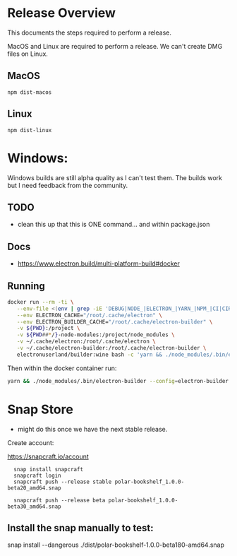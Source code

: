 # Release Overview

This documents the steps required to perform a release.

MacOS and Linux are required to perform a release.  We can't create DMG files
on Linux.

## MacOS

```npm dist-macos```

## Linux

```npm dist-linux```

# Windows:

Windows builds are still alpha quality as I can't test them.  The builds work
but I need feedback from the community.

## TODO

- clean this up that this is ONE command... and within package.json

## Docs

- https://www.electron.build/multi-platform-build#docker

## Running

```bash
docker run --rm -ti \
   --env-file <(env | grep -iE 'DEBUG|NODE_|ELECTRON_|YARN_|NPM_|CI|CIRCLE|TRAVIS_TAG|TRAVIS|TRAVIS_REPO_|TRAVIS_BUILD_|TRAVIS_BRANCH|TRAVIS_PULL_REQUEST_|APPVEYOR_|CSC_|GH_|GITHUB_|BT_|AWS_|STRIP|BUILD_') \
   --env ELECTRON_CACHE="/root/.cache/electron" \
   --env ELECTRON_BUILDER_CACHE="/root/.cache/electron-builder" \
   -v ${PWD}:/project \
   -v ${PWD##*/}-node-modules:/project/node_modules \
   -v ~/.cache/electron:/root/.cache/electron \
   -v ~/.cache/electron-builder:/root/.cache/electron-builder \
   electronuserland/builder:wine bash -c 'yarn && ./node_modules/.bin/electron-builder --config=electron-builder.yml --win nsis portable --publish always --draft=false'


```

Then within the docker container run:

```bash
yarn && ./node_modules/.bin/electron-builder --config=electron-builder.yml --win nsis portable --publish always --draft=false
```

# Snap Store

- might do this once we have the next stable release.

Create account:

https://snapcraft.io/account

```
  snap install snapcraft
  snapcraft login
  snapcraft push --release stable polar-bookshelf_1.0.0-beta20_amd64.snap

  snapcraft push --release beta polar-bookshelf_1.0.0-beta30_amd64.snap
```

## Install the snap manually to test: 

snap install --dangerous ./dist/polar-bookshelf-1.0.0-beta180-amd64.snap
